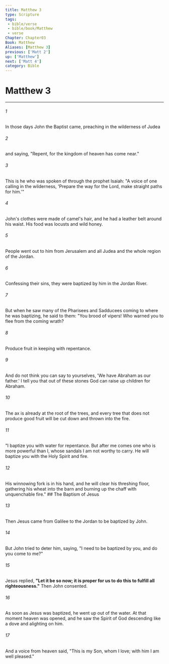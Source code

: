 ```yaml
---
title: Matthew 3
type: Scripture
tags:
 - bible/verse
 - bible/book/Matthew
 - verse
Chapter: Chapter03
Book: Matthew
Aliases: [Matthew 3]
previous: ['Matt 2']
up: ['Matthew']
next: ['Matt 4']
category: Bible
---
```

# Matthew 3

***


###### 1 
In those days John the Baptist came, preaching in the wilderness of Judea 

###### 2 
and saying, "Repent, for the kingdom of heaven has come near." 

###### 3 
This is he who was spoken of through the prophet Isaiah: "A voice of one calling in the wilderness, 'Prepare the way for the Lord, make straight paths for him.'" 

###### 4 
John's clothes were made of camel's hair, and he had a leather belt around his waist. His food was locusts and wild honey. 

###### 5 
People went out to him from Jerusalem and all Judea and the whole region of the Jordan. 

###### 6 
Confessing their sins, they were baptized by him in the Jordan River. 

###### 7 
But when he saw many of the Pharisees and Sadducees coming to where he was baptizing, he said to them: "You brood of vipers! Who warned you to flee from the coming wrath? 

###### 8 
Produce fruit in keeping with repentance. 

###### 9 
And do not think you can say to yourselves, 'We have Abraham as our father.' I tell you that out of these stones God can raise up children for Abraham. 

###### 10 
The ax is already at the root of the trees, and every tree that does not produce good fruit will be cut down and thrown into the fire. 

###### 11 
"I baptize you with water for repentance. But after me comes one who is more powerful than I, whose sandals I am not worthy to carry. He will baptize you with the Holy Spirit and fire. 

###### 12 
His winnowing fork is in his hand, and he will clear his threshing floor, gathering his wheat into the barn and burning up the chaff with unquenchable fire." ## The Baptism of Jesus 

###### 13 
Then Jesus came from Galilee to the Jordan to be baptized by John. 

###### 14 
But John tried to deter him, saying, "I need to be baptized by you, and do you come to me?" 

###### 15 
Jesus replied, **"Let it be so now; it is proper for us to do this to fulfill all righteousness."** Then John consented. 

###### 16 
As soon as Jesus was baptized, he went up out of the water. At that moment heaven was opened, and he saw the Spirit of God descending like a dove and alighting on him. 

###### 17 
And a voice from heaven said, "This is my Son, whom I love; with him I am well pleased." 
